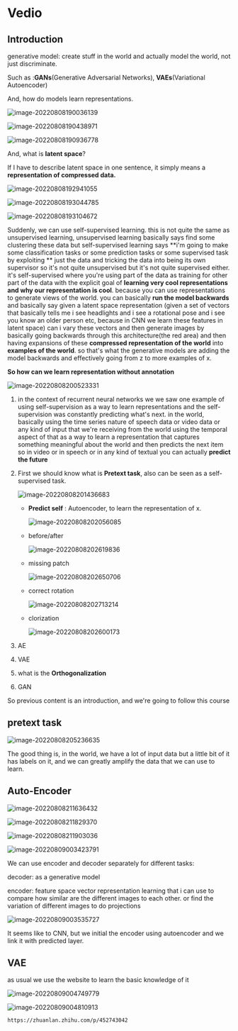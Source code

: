 # Vedio

## Introduction

generative model: create stuff in the world and actually model the world, not just discriminate.

Such as :**GANs**(Generative Adversarial Networks), **VAEs**(Variational Autoencoder)

And, how do models learn representations.

![image-20220808190036139](Lecture%206%20Generative%20Models,%20GANs,%20VAE.assets/image-20220808190036139.png)

![image-20220808190438971](Lecture%206%20Generative%20Models,%20GANs,%20VAE.assets/image-20220808190438971.png)



![image-20220808190936778](Lecture%206%20Generative%20Models,%20GANs,%20VAE.assets/image-20220808190936778.png)

And, what is **latent space**?

If I have to describe latent space in one sentence, it simply means a **representation of compressed data.**

![image-20220808192941055](Lecture%206%20Generative%20Models,%20GANs,%20VAE.assets/image-20220808192941055.png)

![image-20220808193044785](Lecture%206%20Generative%20Models,%20GANs,%20VAE.assets/image-20220808193044785.png)

![image-20220808193104672](Lecture%206%20Generative%20Models,%20GANs,%20VAE.assets/image-20220808193104672.png)

Suddenly, we can use self-supervised learning. this is not quite the same as unsupervised learning, unsupervised learning basically says find some clustering these data but self-supervised learning says **i'm going to make some classification tasks or some prediction tasks or some supervised task by exploiting ** just the data and tricking the data into being its own supervisor so it's not quite unsupervised but it's not quite supervised either. it's self-supervised where you're using part of the data as training for other part of the data with the explicit goal of **learning very cool representations and why our representation is cool**. because you can use representations to generate views of the world. you can basically **run the model backwards** and basically say given a latent space representation (given a set of vectors that basically tells me i see headlights and i see a rotational pose and i see you know an older person etc, because in CNN we learn these features in latent space) can i vary these vectors and then generate images by basically going backwards through this architecture(the red area) and then having expansions of these **compressed  representation of the world** into **examples of the world**. so that's what the generative models are adding the model backwards and effectively going from z to more examples of x.

**So how can we learn representation without annotation**

![image-20220808200523331](Lecture%206%20Generative%20Models,%20GANs,%20VAE.assets/image-20220808200523331.png)

1. in the context of recurrent neural networks we we saw one example of using self-supervision as a way to learn representations and the self-supervision was constantly predicting what's next. in the  world, basically using the time series nature of speech data or video data or any kind of input that we're receiving from the world using the temporal aspect of that as a way to learn a representation that captures something meaningful about the world and then predicts the next item so in video or in speech or in any kind of textual you can actually **predict the future**

2. First we should know what is **Pretext task**, also can be seen as a self-supervised task.

   ![image-20220808201436683](Lecture%206%20Generative%20Models,%20GANs,%20VAE.assets/image-20220808201436683.png)

   * **Predict self** : Autoencoder, to learn the representation of x. 

     ![image-20220808202056085](Lecture%206%20Generative%20Models,%20GANs,%20VAE.assets/image-20220808202056085.png)

   * before/after

     ![image-20220808202619836](Lecture%206%20Generative%20Models,%20GANs,%20VAE.assets/image-20220808202619836.png)

   * missing patch

     ![image-20220808202650706](Lecture%206%20Generative%20Models,%20GANs,%20VAE.assets/image-20220808202650706.png)

   * correct rotation

     ![image-20220808202713214](Lecture%206%20Generative%20Models,%20GANs,%20VAE.assets/image-20220808202713214.png)

   * clorization

     ![image-20220808202600173](Lecture%206%20Generative%20Models,%20GANs,%20VAE.assets/image-20220808202600173.png)

3.  AE 

4.  VAE 
5.  what is the **Orthogonalization**
6.  GAN

So previous content is an introduction, and we're going to follow this course

## pretext task

![image-20220808205236635](Lecture%206%20Generative%20Models,%20GANs,%20VAE.assets/image-20220808205236635.png)

The good thing is, in the world, we have a lot of input data but a little bit of it has labels on it, and we can greatly amplify the data that we can use to learn.

## Auto-Encoder

![image-20220808211636432](Lecture%206%20Generative%20Models,%20GANs,%20VAE.assets/image-20220808211636432.png)

![image-20220808211829370](Lecture%206%20Generative%20Models,%20GANs,%20VAE.assets/image-20220808211829370.png)

![image-20220808211903036](Lecture%206%20Generative%20Models,%20GANs,%20VAE.assets/image-20220808211903036.png)

![image-20220809003423791](Lecture%206%20Generative%20Models,%20GANs,%20VAE.assets/image-20220809003423791.png)

We can use encoder and decoder separately for different tasks:

decoder: as a generative model

encoder: feature space vector representation learning that i can use to compare how similar are the different images to each other. or find the variation of different images to do projections

![image-20220809003535727](Lecture%206%20Generative%20Models,%20GANs,%20VAE.assets/image-20220809003535727.png)

It seems like to CNN, but we initial the encoder using autoencoder and we link it with predicted layer.

## VAE

as usual we use the website to learn the basic knowledge of it

![image-20220809004749779](Lecture%206%20Generative%20Models,%20GANs,%20VAE.assets/image-20220809004749779.png)

![image-20220809004810913](Lecture%206%20Generative%20Models,%20GANs,%20VAE.assets/image-20220809004810913.png)

~~~http
https://zhuanlan.zhihu.com/p/452743042
~~~


